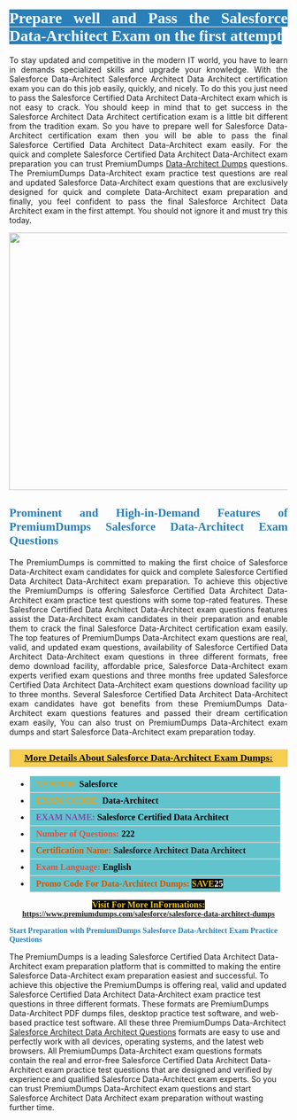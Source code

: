 <h1 style="text-align: justify;"><span style="color:#ffffff;"><span style="font-family:Georgia,serif;"><strong><span style="background-color:#2980b9;">Prepare well and Pass the Salesforce Data-Architect Exam on the first attempt</span></strong></span></span></h1>

<p style="text-align: justify;">To stay updated and competitive in the modern IT world, you have to learn in demands specialized skills and upgrade your knowledge. With the Salesforce Data-Architect Salesforce Architect Data Architect certification exam you can do this job easily, quickly, and nicely. To do this you just need to pass the Salesforce Certified Data Architect Data-Architect exam which is not easy to crack. You should keep in mind that to get success in the Salesforce Architect Data Architect certification exam is a little bit different from the tradition exam. So you have to prepare well for Salesforce Data-Architect certification exam then you will be able to pass the final Salesforce Certified Data Architect Data-Architect exam easily. For the quick and complete Salesforce Certified Data Architect Data-Architect exam preparation you can trust PremiumDumps <a href="https://www.premiumdumps.com/salesforce/salesforce-data-architect-dumps">Data-Architect Dumps</a> questions. The PremiumDumps Data-Architect exam practice test questions are real and updated Salesforce Data-Architect exam questions that are exclusively designed for quick and complete Data-Architect exam preparation and finally, you feel confident to pass the final Salesforce Architect Data Architect exam in the first attempt. You should not ignore it and must try this today.</p>

<p style="text-align: center;"><a href="https://www.premiumdumps.com/salesforce/salesforce-data-architect-dumps"><img alt="" src="https://i.imgur.com/KJGzbJ2.jpeg" style="width: 700px; height: 465px;" /></a></p>

<h2 style="text-align: justify;"><span style="color:#2980b9;"><span style="font-family:Georgia,serif;"><strong>Prominent and High-in-Demand Features of PremiumDumps Salesforce Data-Architect Exam Questions</strong></span></span></h2>

<p style="text-align: justify;">The PremiumDumps is committed to making the first choice of Salesforce Data-Architect exam candidates for quick and complete Salesforce Certified Data Architect Data-Architect exam preparation. To achieve this objective the PremiumDumps is offering Salesforce Certified Data Architect Data-Architect exam practice test questions with some top-rated features. These Salesforce Certified Data Architect Data-Architect exam questions features assist the Data-Architect exam candidates in their preparation and enable them to crack the final Salesforce Data-Architect certification exam easily. The top features of PremiumDumps Data-Architect exam questions are real, valid, and updated exam questions, availability of Salesforce Certified Data Architect Data-Architect exam questions in three different formats, free demo download facility, affordable price, Salesforce Data-Architect exam experts verified exam questions and three months free updated Salesforce Certified Data Architect Data-Architect exam questions download facility up to three months. Several Salesforce Certified Data Architect Data-Architect exam candidates have got benefits from these PremiumDumps Data-Architect exam questions features and passed their dream certification exam easily, You can also trust on PremiumDumps Data-Architect exam dumps and start Salesforce Data-Architect exam preparation today.</p>

<h3 style="background: #f7ce50; border: 1px solid rgb(204, 204, 204); padding: 5px 10px; text-align: center;"><span style="font-family:Georgia,serif;"><u><u><span style="color:#000000;"><span style="font-size:11pt"><span style="line-height:normal"><b><span style="font-size:13.0pt"><span cambria="">More Details About Salesforce Data-Architect Exam Dumps:</span></span></b></span></span></span></u></u></span></h3>

<ul>
	<li style="margin:0cm 10pt">
	<div style="background:#61c4cd; border: 1px solid rgb(204, 204, 204); padding: 5px 10px; text-align: justify;"><span style="font-family:Georgia,serif;"><span style="font-size:11pt"><span style="line-height:normal"><b><span style="font-size:12.0pt"><span new="" roman="" times=""><span style="color:#f39c12;">VENDOR:</span> <span style="color:#000000;">Salesforce</span></span></span></b></span></span></span></div>
	</li>
	<li style="margin:0cm 10pt">
	<div style="background: #61c4cd; border: 1px solid rgb(204, 204, 204); padding: 5px 10px; text-align: justify;"><span style="font-family:Georgia,serif;"><span style="font-size:11pt"><span style="line-height:normal"><b><span style="font-size:12.0pt"><span new="" roman="" times=""><span style="color:#f39c12;">EXAM CCODE:</span> <span style="color:#000000;">Data-Architect</span></span></span></b></span></span></span></div>
	</li>
	<li style="margin:0cm 10pt">
	<div style="background: #61c4cd; border: 1px solid rgb(204, 204, 204); padding: 5px 10px; text-align: justify;"><span style="font-family:Georgia,serif;"><span style="font-size:11pt"><span style="line-height:normal"><b><span style="font-size:12.0pt"><span new="" roman="" times=""><span style="color:#8e44ad;">EXAM NAME:</span> <span style="color:#000000;">Salesforce Certified Data Architect</span></span></span></b></span></span></span></div>
	</li>
	<li style="margin:0cm 10pt">
	<div style="background: #61c4cd; border: 1px solid rgb(204, 204, 204); padding: 5px 10px;"><span style="font-family:Georgia,serif;"><span style="font-size:11pt"><span style="line-height:normal"><b><span style="font-size:12.0pt"><span new="" roman="" times=""><span style="color:#e74c3c;">Number of Questions:</span><span style="color:#000000;"><span style="color:#f1c40f;"> </span>222</span></span></span></b></span></span></span></div>
	</li>
	<li style="margin:0cm 10pt">
	<div style="background: #61c4cd; border: 1px solid rgb(204, 204, 204); padding: 5px 10px; text-align: justify;"><span style="font-family:Georgia,serif;"><span style="font-size:11pt"><span style="line-height:normal"><b><span style="font-size:12.0pt"><span new="" roman="" times=""><span style="color:#d35400;">Certification Name:</span> Salesforce Architect Data Architect</span></span></b></span></span></span></div>
	</li>
	<li style="margin:0cm 10pt">
	<div style="background: #61c4cd; border: 1px solid rgb(204, 204, 204); padding: 5px 10px; text-align: justify;"><span style="font-family:Georgia,serif;"><span style="font-size:11pt"><span style="line-height:normal"><b><span style="font-size:12.0pt"><span new="" roman="" times=""><span style="color:#e74c3c;">Exam Language:</span> <span style="color:#000000;">English</span></span></span></b></span></span></span></div>
	</li>
	<li style="margin:0cm 10pt">
	<div style="background: #61c4cd; border: 1px solid rgb(204, 204, 204); padding: 5px 10px;"><span style="font-family:Georgia,serif;"><span style="font-size:11pt"><span style="line-height:normal"><b><span style="font-size:12.0pt"><span new="" roman="" times=""><span style="color:#d35400;">Promo Code For Data-Architect Dumps:</span><span style="color:#f1c40f;"> <span style="background-color:#000000;">SAVE</span></span><span style="color:#ffffff;"><span style="background-color:#000000;">25</span></span></span></span></b></span></span></span></div>
	</li>
</ul>

<p style="text-align: center;"><span style="font-family:Georgia,serif;"><strong><span style="font-size:16px;"><span style="color:#f1c40f;"><span style="background-color:#000000;">Visit For More InFormations:</span></span></span> <a href="https://www.premiumdumps.com/salesforce/salesforce-data-architect-dumps">https://www.premiumdumps.com/salesforce/salesforce-data-architect-dumps</a></strong></span></p>

<p><span style="color:#2980b9;"><span style="font-family:Georgia,serif;"><strong><strong><strong>Start Preparation with PremiumDumps Salesforce Data-Architect Exam Practice Questions</strong></strong></strong></span></span></p>

<p>The PremiumDumps is a leading Salesforce Certified Data Architect Data-Architect exam preparation platform that is committed to making the entire Salesforce Data-Architect exam preparation easiest and successful. To achieve this objective the PremiumDumps is offering real, valid and updated Salesforce Certified Data Architect Data-Architect exam practice test questions in three different formats. These formats are PremiumDumps Data-Architect PDF dumps files, desktop practice test software, and web-based practice test software. All these three PremiumDumps Data-Architect <a href="https://www.premiumdumps.com/salesforce/salesforce-architect-dumps">Salesforce Architect Data Architect Questions</a> formats are easy to use and perfectly work with all devices, operating systems, and the latest web browsers. All PremiumDumps Data-Architect exam questions formats contain the real and error-free Salesforce Certified Data Architect Data-Architect exam practice test questions that are designed and verified by experience and qualified Salesforce Data-Architect exam experts. So you can trust PremiumDumps Data-Architect exam questions and start Salesforce Architect Data Architect exam preparation without wasting further time.</p>
